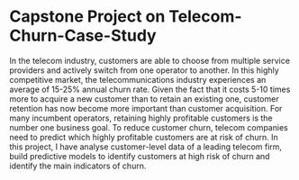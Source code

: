 # Capstone Project on Telecom-Churn-Case-Study
In the telecom industry, customers are able to choose from multiple service providers and actively switch from one operator to another. In this highly competitive market, the telecommunications industry experiences an average of 15-25% annual churn rate. Given the fact that it costs 5-10 times more to acquire a new customer than to retain an existing one, customer retention has now become more important than customer acquisition.
For many incumbent operators, retaining highly profitable customers is the number one business goal.
To reduce customer churn, telecom companies need to predict which highly profitable customers are at risk of churn.
In this project, I have analyse customer-level data of a leading telecom firm, build predictive models to identify customers at high risk of churn and identify the main indicators of churn.
